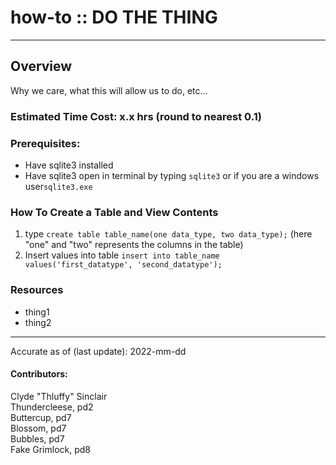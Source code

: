 # how-to :: DO THE THING
---
## Overview
Why we care, what this will allow us to do, etc...

### Estimated Time Cost: x.x hrs (round to nearest 0.1)

### Prerequisites:

- Have sqlite3 installed
- Have sqlite3 open in terminal by typing ```sqlite3``` or if you are a windows user```sqlite3.exe```

### How To Create a Table and View Contents
1. type ```create table table_name(one data_type, two data_type);``` 
(here "one" and "two" represents the columns in the table)
2. Insert values into table 
```insert into table_name values('first_datatype', 'second_datatype');```

### Resources
* thing1
* thing2

---

Accurate as of (last update): 2022-mm-dd

#### Contributors:  
Clyde "Thluffy" Sinclair  
Thundercleese, pd2  
Buttercup, pd7  
Blossom, pd7  
Bubbles, pd7  
Fake Grimlock, pd8  